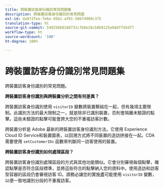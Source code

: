 ```yaml
---
title: 跨裝置訪客身份識別常見問題集
description: 跨裝置訪客身份識別的常見問題
exl-id: da972fee-fe6e-45b2-af01-50674989c375
translation-type: ht
source-git-commit: 549258b0168733c7b0e28cb8b9125e68dffd5df7
workflow-type: ht
source-wordcount: '190'
ht-degree: 100%

---
```


# 跨裝置訪客身份識別常見問題集

跨裝置訪客身份識別的常見問題。

**跨裝置訪客身份識別與跨裝置分析之間有何差異？**

跨裝置訪客身份識別使用 `visitorID` 變數將裝置繫結在一起，但有幾項主要限制。此識別方法的最大限制之一，就是除非已識別裝置，否則會隔離未驗證的點擊。這些未驗證的點擊可能會誇大您的不重複訪客計數。

跨裝置分析是 Adobe 最新的跨裝置訪客身份識別方法。它使用 Experience Cloud ID Service和裝置圖表，以回溯方式將不同裝置的造訪拼接在一起。CDA 需要使用 `setCustomerIDs` 函數來判斷同一訪客使用的裝置。

**跨裝置訪客身份識別如何處理區段？**

跨裝置訪客身份識別處理區段的方式與其他功能類似。它會分別審視每個點擊，確認點擊是否符合區段標準，並將這些符合的點擊納入您的資料中。使用造訪和訪客型容器的區段仍會審視訪客 ID。請務必讓您的實施盡可能使用 `visitorID` 變數，以便一致地識別分段的不重複訪客。
